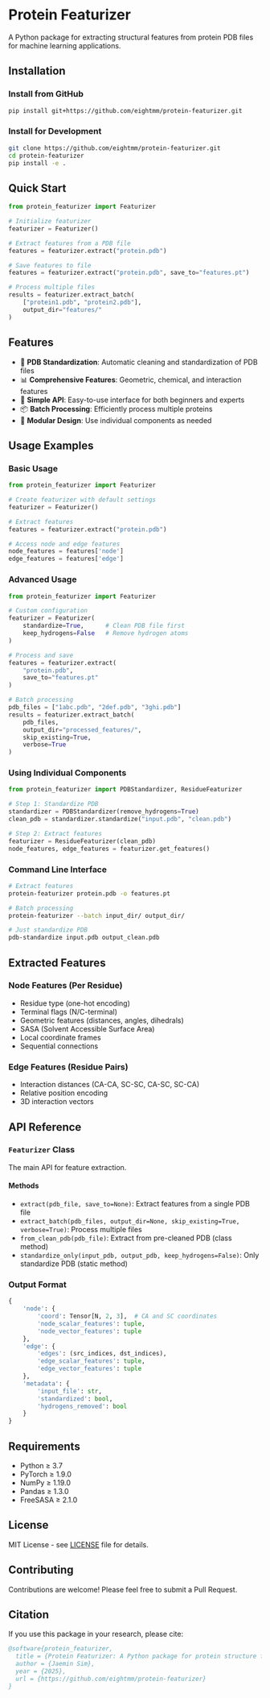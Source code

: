 # Protein Featurizer

A Python package for extracting structural features from protein PDB files for machine learning applications.

## Installation

### Install from GitHub

```bash
pip install git+https://github.com/eightmm/protein-featurizer.git
```

### Install for Development

```bash
git clone https://github.com/eightmm/protein-featurizer.git
cd protein-featurizer
pip install -e .
```

## Quick Start

```python
from protein_featurizer import Featurizer

# Initialize featurizer
featurizer = Featurizer()

# Extract features from a PDB file
features = featurizer.extract("protein.pdb")

# Save features to file
features = featurizer.extract("protein.pdb", save_to="features.pt")

# Process multiple files
results = featurizer.extract_batch(
    ["protein1.pdb", "protein2.pdb"],
    output_dir="features/"
)
```

## Features

- 🧬 **PDB Standardization**: Automatic cleaning and standardization of PDB files
- 📊 **Comprehensive Features**: Geometric, chemical, and interaction features
- 🚀 **Simple API**: Easy-to-use interface for both beginners and experts
- 📦 **Batch Processing**: Efficiently process multiple proteins
- 🔧 **Modular Design**: Use individual components as needed

## Usage Examples

### Basic Usage

```python
from protein_featurizer import Featurizer

# Create featurizer with default settings
featurizer = Featurizer()

# Extract features
features = featurizer.extract("protein.pdb")

# Access node and edge features
node_features = features['node']
edge_features = features['edge']
```

### Advanced Usage

```python
from protein_featurizer import Featurizer

# Custom configuration
featurizer = Featurizer(
    standardize=True,      # Clean PDB file first
    keep_hydrogens=False   # Remove hydrogen atoms
)

# Process and save
features = featurizer.extract(
    "protein.pdb",
    save_to="features.pt"
)

# Batch processing
pdb_files = ["1abc.pdb", "2def.pdb", "3ghi.pdb"]
results = featurizer.extract_batch(
    pdb_files,
    output_dir="processed_features/",
    skip_existing=True,
    verbose=True
)
```

### Using Individual Components

```python
from protein_featurizer import PDBStandardizer, ResidueFeaturizer

# Step 1: Standardize PDB
standardizer = PDBStandardizer(remove_hydrogens=True)
clean_pdb = standardizer.standardize("input.pdb", "clean.pdb")

# Step 2: Extract features
featurizer = ResidueFeaturizer(clean_pdb)
node_features, edge_features = featurizer.get_features()
```

### Command Line Interface

```bash
# Extract features
protein-featurizer protein.pdb -o features.pt

# Batch processing
protein-featurizer --batch input_dir/ output_dir/

# Just standardize PDB
pdb-standardize input.pdb output_clean.pdb
```

## Extracted Features

### Node Features (Per Residue)
- Residue type (one-hot encoding)
- Terminal flags (N/C-terminal)
- Geometric features (distances, angles, dihedrals)
- SASA (Solvent Accessible Surface Area)
- Local coordinate frames
- Sequential connections

### Edge Features (Residue Pairs)
- Interaction distances (CA-CA, SC-SC, CA-SC, SC-CA)
- Relative position encoding
- 3D interaction vectors

## API Reference

### `Featurizer` Class

The main API for feature extraction.

#### Methods

- `extract(pdb_file, save_to=None)`: Extract features from a single PDB file
- `extract_batch(pdb_files, output_dir=None, skip_existing=True, verbose=True)`: Process multiple files
- `from_clean_pdb(pdb_file)`: Extract from pre-cleaned PDB (class method)
- `standardize_only(input_pdb, output_pdb, keep_hydrogens=False)`: Only standardize PDB (static method)

### Output Format

```python
{
    'node': {
        'coord': Tensor[N, 2, 3],  # CA and SC coordinates
        'node_scalar_features': tuple,
        'node_vector_features': tuple
    },
    'edge': {
        'edges': (src_indices, dst_indices),
        'edge_scalar_features': tuple,
        'edge_vector_features': tuple
    },
    'metadata': {
        'input_file': str,
        'standardized': bool,
        'hydrogens_removed': bool
    }
}
```

## Requirements

- Python ≥ 3.7
- PyTorch ≥ 1.9.0
- NumPy ≥ 1.19.0
- Pandas ≥ 1.3.0
- FreeSASA ≥ 2.1.0

## License

MIT License - see [LICENSE](LICENSE) file for details.

## Contributing

Contributions are welcome! Please feel free to submit a Pull Request.

## Citation

If you use this package in your research, please cite:

```bibtex
@software{protein_featurizer,
  title = {Protein Featurizer: A Python package for protein structure feature extraction},
  author = {Jaemin Sim},
  year = {2025},
  url = {https://github.com/eightmm/protein-featurizer}
}
```
